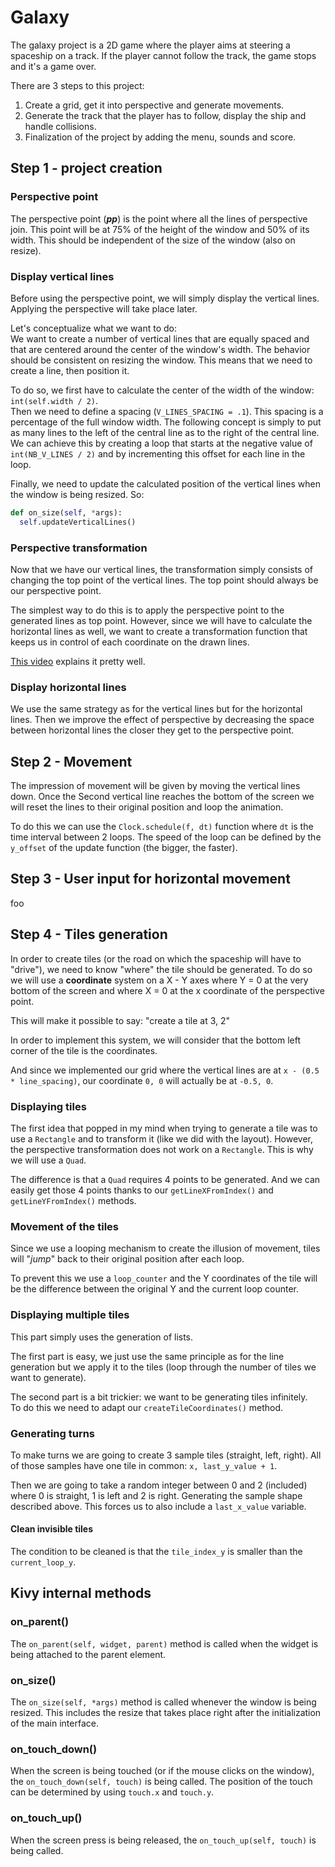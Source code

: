 # Galaxy

The galaxy project is a 2D game where the player aims at steering a spaceship on a track. If the player cannot follow the track, the game stops and it's a game over.

There are 3 steps to this project:

1. Create a grid, get it into perspective and generate movements.
2. Generate the track that the player has to follow, display the ship and handle collisions.
3. Finalization of the project by adding the menu, sounds and score.

## Step 1 - project creation

### Perspective point

The perspective point (**_pp_**) is the point where all the lines of perspective join. This point will be at 75% of the height of the window and 50% of its width. This should be independent of the size of the window (also on resize).

### Display vertical lines

Before using the perspective point, we will simply display the vertical lines. Applying the perspective will take place later.

Let's conceptualize what we want to do:<br/>
We want to create a number of vertical lines that are equally spaced and that are centered around the center of the window's width. The behavior should be consistent on resizing the window. This means that we need to create a line, then position it.

To do so, we first have to calculate the center of the width of the window: `int(self.width / 2)`.<br/>
Then we need to define a spacing (`V_LINES_SPACING = .1`). This spacing is a percentage of the full window width. The following concept is simply to put as many lines to the left of the central line as to the right of the central line. We can achieve this by creating a loop that starts at the negative value of `int(NB_V_LINES / 2)` and by incrementing this offset for each line in the loop.

Finally, we need to update the calculated position of the vertical lines when the window is being resized. So:<br/>

```python
def on_size(self, *args):
  self.updateVerticalLines()
```

### Perspective transformation

Now that we have our vertical lines, the transformation simply consists of changing the top point of the vertical lines. The top point should always be our perspective point.

The simplest way to do this is to apply the perspective point to the generated lines as top point. However, since we will have to calculate the horizontal lines as well, we want to create a transformation function that keeps us in control of each coordinate on the drawn lines.

[This video](https://www.youtube.com/watch?v=l8Imtec4ReQ&t=10511s) explains it pretty well.

### Display horizontal lines

We use the same strategy as for the vertical lines but for the horizontal lines. Then we improve the effect of perspective by decreasing the space between horizontal lines the closer they get to the perspective point.

## Step 2 - Movement

The impression of movement will be given by moving the vertical lines down. Once the Second vertical line reaches the bottom of the screen we will reset the lines to their original position and loop the animation.

To do this we can use the `Clock.schedule(f, dt)` function where `dt` is the time interval between 2 loops. The speed of the loop can be defined by the `y_offset` of the update function (the bigger, the faster).

## Step 3 - User input for horizontal movement

foo

## Step 4 - Tiles generation

In order to create tiles (or the road on which the spaceship will have to "drive"), we need to know "where" the tile should be generated. To do so we will use a **coordinate** system on a X - Y axes where Y = 0 at the very bottom of the screen and where X = 0 at the x coordinate of the perspective point.

This will make it possible to say: "create a tile at 3, 2"

In order to implement this system, we will consider that the bottom left corner of the tile is the coordinates.

And since we implemented our grid where the vertical lines are at `x - (0.5 * line_spacing)`, our coordinate `0, 0` will actually be at `-0.5, 0`.

### Displaying tiles

The first idea that popped in my mind when trying to generate a tile was to use a `Rectangle` and to transform it (like we did with the layout). However, the perspective transformation does not work on a `Rectangle`. This is why we will use a `Quad`.

The difference is that a `Quad` requires 4 points to be generated. And we can easily get those 4 points thanks to our `getLineXFromIndex()` and `getLineYFromIndex()` methods.

### Movement of the tiles

Since we use a looping mechanism to create the illusion of movement, tiles will "_jump_" back to their original position after each loop.

To prevent this we use a `loop_counter` and the Y coordinates of the tile will be the difference between the original Y and the current loop counter.

### Displaying multiple tiles

This part simply uses the generation of lists.

The first part is easy, we just use the same principle as for the line generation but we apply it to the tiles (loop through the number of tiles we want to generate).

The second part is a bit trickier: we want to be generating tiles infinitely.<br/>
To do this we need to adapt our `createTileCoordinates()` method.

### Generating turns

To make turns we are going to create 3 sample tiles (straight, left, right). All of those samples have one tile in common: `x, last_y_value + 1`.

Then we are going to take a random integer between 0 and 2 (included) where 0 is straight, 1 is left and 2 is right. Generating the sample shape described above. This forces us to also include a `last_x_value` variable.

#### Clean invisible tiles

The condition to be cleaned is that the `tile_index_y` is smaller than the `current_loop_y`.

## Kivy internal methods

### on_parent()

The `on_parent(self, widget, parent)` method is called when the widget is being attached to the parent element.

### on_size()

The `on_size(self, *args)` method is called whenever the window is being resized. This includes the resize that takes place right after the initialization of the main interface.

### on_touch_down()

When the screen is being touched (or if the mouse clicks on the window), the `on_touch_down(self, touch)` is being called. The position of the touch can be determined by using `touch.x` and `touch.y`.

### on_touch_up()

When the screen press is being released, the `on_touch_up(self, touch)` is being called.
